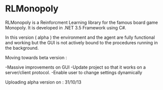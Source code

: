  RLMonopoly
=================

RLMonopoly is a Reinforcment Learning library for the famous board game Monopoly. It is developed in .NET 3.5 Framework using C#.

In this version ( alpha ) the environment and the agent are fully functional and working but the GUI is not actively bound to the procedures running in the background.

Moving towards beta version :

-Massive improvements on GUI
-Update project so that it works on a server/client protocol.
-Enable user to change settings dynamically

Uploading alpha version on : 31/10/13
